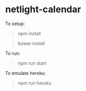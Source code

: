 # netlight-calendar

To setup:
>npm install

>bower install

To run:
>npm run start

To emulate heroku:
>npm run heroku
